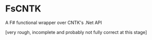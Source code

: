 # FsCNTK

A F# functional wrapper over CNTK's .Net API

[very rough, incomplete and probably not fully correct at this stage]